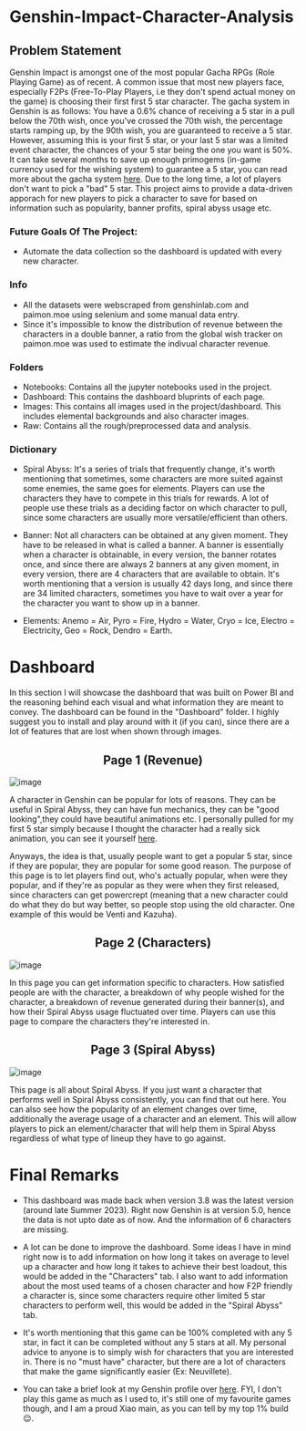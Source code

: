 # Genshin-Impact-Character-Analysis

## Problem Statement
Genshin Impact is amongst one of the most popular Gacha RPGs (Role Playing Game) as of recent. A common issue that most new players face, especially F2Ps (Free-To-Play Players, i.e they don't spend actual money on the game) is choosing their first first 5 star character. The gacha system in Genshin is as follows: You have a 0.6% chance of receiving a 5 star in a pull below the 70th wish, once you've crossed the 70th wish, the percentage starts ramping up, by the 90th wish, you are guaranteed to receive a 5 star. However, assuming this is your first 5 star, or your last 5 star was a limited event character, the chances of your 5 star being the one you want is 50%. It can take several months to save up enough primogems (in-game currency used for the wishing system) to guarantee a 5 star, you can read more about the gacha system [here](https://www.thegamer.com/how-gacha-system-works-genshin-impact/#:~:text=Whenever%20you%20get%20a%20five,even%20if%20the%20banner%20expires.). Due to the long time, a lot of players don't want to pick a "bad" 5 star. This project aims to provide a data-driven apporach for new players to pick a character to save for based on information such as popularity, banner profits, spiral abyss usage etc.

### Future Goals Of The Project:
- Automate the data collection so the dashboard is updated with every new character.

### Info
- All the datasets were webscraped from genshinlab.com and paimon.moe using selenium and some manual data entry.
- Since it's impossible to know the distribution of revenue between the characters in a double banner, a ratio from the global wish tracker on paimon.moe was used to estimate the indivual character revenue.

### Folders
- Notebooks: Contains all the jupyter notebooks used in the project.
- Dashboard: This contains the dashboard bluprints of each page.
- Images: This contains all images used in the project/dashboard. This includes elemental backgrounds and also character images.
- Raw: Contains all the rough/preprocessed data and analysis.

### Dictionary
- Spiral Abyss: It's a series of trials that frequently change, it's worth mentioning that sometimes, some characters are more suited against some enemies, the same goes for elements. Players can use the characters they have to compete in this trials for rewards. A lot of people use these trials as a deciding factor on which character to pull, since some characters are usually more versatile/efficient than others.

- Banner: Not all characters can be obtained at any given moment. They have to be released in what is called a banner. A banner is essentially when a character is obtainable, in every version, the banner rotates once, and since there are always 2 banners at any given moment, in every version, there are 4 characters that are available to obtain. It's worth mentioning that a version is usually 42 days long, and since there are 34 limited characters, sometimes you have to wait over a year for the character you want to show up in a banner.

- Elements: Anemo = Air, Pyro = Fire, Hydro = Water, Cryo = Ice, Electro = Electricity, Geo = Rock, Dendro = Earth.

# Dashboard
In this section I will showcase the dashboard that was built on Power BI and the reasoning behind each visual and what information they are meant to convey.
The dashboard can be found in the "Dashboard" folder. I highly suggest you to install and play around with it (if you can), since there are a lot of features that are lost when shown through images.

<div align="center">
  <h2>Page 1 (Revenue)</h2>
</div>

![image](https://github.com/user-attachments/assets/bd6f3edd-75c2-4d51-bed7-68787c82d813)

A character in Genshin can be popular for lots of reasons. They can be useful in Spiral Abyss, they can have fun mechanics, they can be "good looking",they could have beautiful animations etc. I personally pulled for my first 5 star simply because I thought the character had a really sick animation, you can see it yourself [here](https://www.youtube.com/watch?v=VQkZ1tKMC4I&ab_channel=Tyr).

Anyways, the idea is that, usually people want to get a popular 5 star, since if they are popular, they are popular for some good reason. The purpose of this page is to let players find out, who's actually popular, when were they popular, and if they're as popular as they were when they first released, since characters can get powercrept (meaning that a new character could do what they do but way better, so people stop using the old character. One example of this would be Venti and Kazuha).

<div align="center">
  <h2>Page 2 (Characters)</h2>
</div>

![image](https://github.com/user-attachments/assets/067f2d21-e312-45e9-9ecc-93839ab7292d)

In this page you can get information specific to characters. How satisfied people are with the character, a breakdown of why people wished for the character, a breakdown of revenue generated during their banner(s), and how their Spiral Abyss usage fluctuated over time. Players can use this page to compare the characters they're interested in.

<div align="center">
  <h2>Page 3 (Spiral Abyss)</h2>
</div>

![image](https://github.com/user-attachments/assets/b6c3f258-925d-4161-8eda-1ee4de04d294)

This page is all about Spiral Abyss. If you just want a character that performs well in Spiral Abyss consistently, you can find that out here. You can also see how the popularity of an element changes over time, additionally the average usage of a character and an element. This will allow players to pick an element/character that will help them in Spiral Abyss regardless of what type of lineup they have to go against.

# Final Remarks

- This dashboard was made back when version 3.8 was the latest version (around late Summer 2023). Right now Genshin is at version 5.0, hence the data is not upto date as of now. And the information of 6 characters are missing.

- A lot can be done to improve the dashboard. Some ideas I have in mind right now is to add information on how long it takes on average to level up a character and how long it takes to achieve their best loadout, this would be added in the "Characters" tab. I also want to add information about the most used teams of a chosen character and how F2P friendly a character is, since some characters require other limited 5 star characters to perform well, this would be added in the "Spiral Abyss" tab.

- It's worth mentioning that this game can be 100% completed with any 5 star, in fact it can be completed without any 5 stars at all. My personal advice to anyone is to simply wish for characters that you are interested in. There is no "must have" character, but there are a lot of characters that make the game significantly easier (Ex: Neuvillete).

- You can take a brief look at my Genshin profile over [here](https://akasha.cv/profile/721888609). FYI, I don't play this game as much as I used to, it's still one of my favourite games though, and I am a proud Xiao main, as you can tell by my top 1% build 😌.



